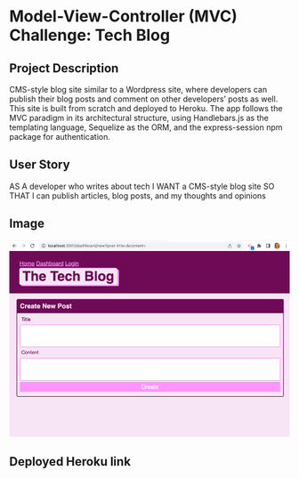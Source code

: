 # Model-View-Controller (MVC) Challenge: Tech Blog

## Project Description
CMS-style blog site similar to a Wordpress site, where developers can publish their blog posts and comment on other developers’ posts as well. This site is built from scratch and deployed to Heroku. The app follows the MVC paradigm in its architectural structure, using Handlebars.js as the templating language, Sequelize as the ORM, and the express-session npm package for authentication.

## User Story 
AS A developer who writes about tech
I WANT a CMS-style blog site
SO THAT I can publish articles, blog posts, and my thoughts and opinions


## Image
![Screenshot](public/images/tech_blog_sam.png)    

## Deployed Heroku link